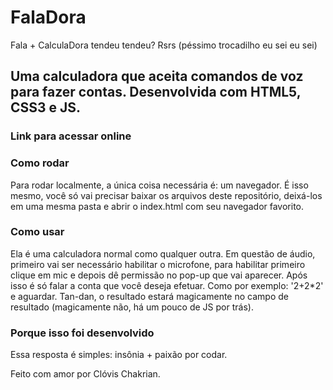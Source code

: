 # FalaDora
Fala + CalculaDora tendeu tendeu? Rsrs (péssimo trocadilho eu sei eu sei)

## Uma calculadora que aceita comandos de voz para fazer contas. Desenvolvida com HTML5, CSS3 e JS.

### Link para acessar online

### Como rodar

Para rodar localmente, a única coisa necessária é: um navegador. É isso mesmo, você só vai precisar baixar os arquivos deste repositório, deixá-los em uma mesma pasta e abrir o index.html com seu navegador favorito.

### Como usar

Ela é uma calculadora normal como qualquer outra. Em questão de áudio, primeiro vai ser necessário habilitar o microfone, para habilitar primeiro clique em mic e depois dê permissão no pop-up que vai aparecer. Após isso é só falar a conta que você deseja efetuar. Como por exemplo: '2+2*2' e aguardar. Tan-dan, o resultado estará magicamente no campo de resultado (magicamente não, há um pouco de JS por trás).

### Porque isso foi desenvolvido
Essa resposta é simples: insônia + paixão por codar.

Feito com amor por Clóvis Chakrian.